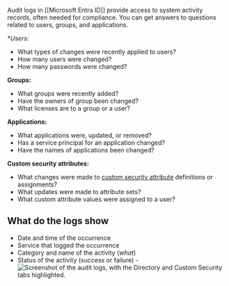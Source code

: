 Audit logs in [[Microsoft Entra ID]] provide access to system activity records, often needed for compliance. You can get answers to questions related to users, groups, and applications.

**Users:*
- What types of changes were recently applied to users?
- How many users were changed?
- How many passwords were changed?

**Groups:**
- What groups were recently added?
- Have the owners of group been changed?
- What licenses are to a group or a user?

**Applications:**
- What applications were, updated, or removed?
- Has a service principal for an application changed?
- Have the names of applications been changed?

**Custom security attributes:**
- What changes were made to [custom security attribute](https://learn.microsoft.com/en-us/entra/fundamentals/custom-security-attributes-overview) definitions or assignments?
- What updates were made to attribute sets?
- What custom attribute values were assigned to a user?

## What do the logs show
- Date and time of the occurrence
- Service that logged the occurrence
- Category and name of the activity (_what_)
- Status of the activity (success or failure)
-![Screenshot of the audit logs, with the Directory and Custom Security tabs highlighted.](https://learn.microsoft.com/en-us/entra/identity/monitoring-health/media/concept-audit-logs/audit-log-tabs.png)